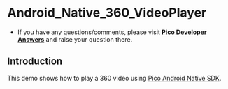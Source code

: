 # Android_Native_360_VideoPlayer

- If you have any questions/comments, please visit [**Pico Developer Answers**](https://devanswers.pico-interactive.com/) and raise your question there.

## Introduction

This demo shows how to play a 360 video using [Pico Android Native SDK](https://developer.pico-interactive.com/sdk/index?id=6).
